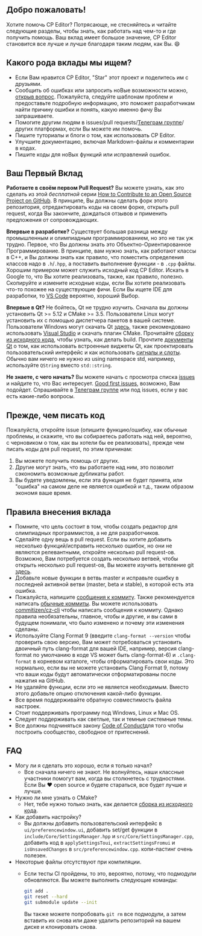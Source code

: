 ## Добро пожаловать!

Хотите помочь CP Editor? Потрясающе, не стесняйтесь и читайте следующие разделы, чтобы знать, как работать над чем-то и где получить помощь. Ваш вклад имеет большое значение, CP Editor становится все лучше и лучше благодаря таким людям, как Вы. :smile:

## Какого рода вклады мы ищем?

- Если Вам нравится CP Editor, "Star" этот проект и поделитесь им с друзьями.
- Сообщить об ошибках или запросить ноВые возможности можно, [открыв вопрос](https://github.com/cpeditor/cpeditor/issues/new/choose). Пожалуйста, следуйте шаблонам проблем и предоставьте подробную информацию, это поможет разработчикам найти причину ошибки и понять, какую именно фичу Вы запрашиваете.
- Помогите другим людям в issues/pull requests/[Телеграм группе](https://t.me/cpeditor)/других платформах, если Вы можете им помочь.
- Пишите туториалы и блоги о том, как использовать CP Editor.
- Улучшите документацию, включая Markdown-файлы и комментарии в кодах.
- Пишите коды для ноВых функций или исправлений ошибок.

## Ваш Первый Вклад

**Работаете в своём первом Pull Request?** Вы можете узнать, как это сделать из этой *бесплатной* серии [How to Contribute to an Open Source Project on GitHub](https://egghead.io/series/how-to-contribute-to-an-open-source-project-on-github). В принципе, Вы должны сделать форк этого репозитория, отредактировать коды на своем форке, открыть pull request, когда Вы закончите, дождаться отзывов и применить предложения от сопровождающих.

**Впервые в разработке?** Существует большая разница между промышленным и олимпиадным программированием, но это не так уж трудно. Первое, что Вы должны знать это Объектно-Ориентированное Программирование. В принципе, вам нужно знать, как работают классы в C++, и Вы должны знать как правило, что поместить определения классов надо в `.h`/`.hpp`, а поставить выполнение функции - в `.cpp` файлы. Хорошим примером может служить исходный код CP Editor. Искать в Google то, что Вы хотите реализовать, также, как правило, полезно. Скопируйте и измените исходные коды, если Вы хотите реализовать что-то похожее на существующие фичи. Если Вы ищете IDE для разработки, то [VS Code](https://code.visualstudio.com/) вероятно, хороший Выбор.

**Впервые в Qt?** Не бойтесь, Qt не трудно изучить. Сначала вы должны установить Qt >= 5.12 и CMake >= 3.5. Пользователи Linux могут установить их с помощью диспетчера пакетов в вашей системе. Пользователи Windows могут скачать Qt [здесь](https://www.qt.io/offline-installers), также рекомендовано использовать [Visual Studio](https://visualstudio.microsoft.com/) и скачать плагин CMake. Прочитайте [сборку из исходного кода](doc/INSTALL.md#Build-from-source), чтобы узнать, как делать build. Прочтите [документы Qt](https://doc.qt.io/) о том, как использовать встроенные виджеты Qt, как проектировать пользовательский интерфейс и как использовать [сигналы и слоты](https://doc.qt.io/qt-5/signalsandslots.html). Обычно вам ничего не нужно из using namespace std, например, используйте `QString` вместо `std::string`.

**Не знаете, с чего начать?** Вы можете начать с просмотра списка [issues](https://github.com/cpeditor/cpeditor/issues) и найдите то, что Вас интересует. [Good first issues](https://github.com/cpeditor/cpeditor/issues?q=is%3Aissue+is%3Aopen+label%3A%22good+first+issue%22), возможно, Вам подойдет. Спрашивайте в [Телеграм группе](https://t.me/cpeditor) или под issues, если у вас есть какие-либо вопросы.

## Прежде, чем писать код

Пожалуйста, откройте issue (опишите функцию/ошибку, как обычные проблемы, и скажите, что вы собираетесь работать над ней, вероятно, с черновиком о том, как вы хотели бы ее реализовать), прежде чем писать коды для pull request, по этим причинам:

1. Вы можете получить помощь от других.
2. Другие могут знать, что вы работаете над ним, это позволит сэкономить возможные дубликаты работ.
3. Вы будете уведомлены, если эта функция не будет принята, или "ошибка" на самом деле не является ошибкой и т.д., таким образом экономя ваше время.

## Правила внесения вклада

- Помните, что цель состоит в том, чтобы создать редактор для олимпиадных программистов, а не для разработчиков.
- Сделайте одну вещь в pull request. Если вы хотите добавить несколько функций/исправить несколько ошибок, но они не являются релевантными, откройте несколько pull request-ов. Возможно, Вам потребуется создать несколько ветвей, чтобы открыть несколько pull request-ов, Вы можете изучить ветвление git [здесь](https://learngitbranching.js.org/).
- Добавьте новые функции в ветвь master и исправьте ошибку в последней активной ветви (master, beta и stable), в которой есть эта ошибка.  
- Пожалуйста, напишите [сообщения к коммиту](https://chris.beams.io/posts/git-commit/). Также рекомендуется написать [обычные коммиты](https://www.conventionalcommits.org/). Вы можете использовать [commitizen/cz-cli](https://github.com/commitizen/cz-cli) чтобы написать сообщения к коммиту. Однако правила необязательны, главное, чтобы и другие, и вы сами в будущем понимали, что было изменено и почему эти изменения сделаны.
- Используйте Clang Format 9 (введите `clang-format --version` чтобы проверить свою версию, Вам может потребоваться установить двоичный путь clang-format для вашей IDE, например, версия clang-format по умолчанию в коде VS может быть clang-format-6) и `.clang-format` в корневом каталоге, чтобы отформатировать свои коды. Это нормально, если вы не можете установить Clang Format 9, потому что ваши коды будут автоматически отформатированы после нажатия на GitHub.
- Не удаляйте функции, если это не является необходимым. Вместо этого добавьте опцию отключения какой-либо функции.
- Все время поддерживайте обратную совместимость файла настроек.
- Стоит поддерживать программу под Windows, Linux и Mac OS.
- Следует поддерживать как светлые, так и темные системные темы.
- Все должны подчиняться закону [Code of Conduct](CODE_OF_CONDUCT.md)для того чтобы построить сообщество, свободное от притеснений.

## FAQ

- Могу ли я сделать это хорошо, если я только начал?
  - Все сначала ничего не знают. Не волнуйтесь, наши классные участники помогут вам, когда вы столкнетесь с трудностями. Если Вы :heart: open source и будете стараться, все будет лучше и лучше.
- Нужно ли мне узнать о CMake?
  - Нет, тебе нужно только знать, как делается [сборка из исходного кода](doc/INSTALL.md#Build-from-source).
- Как добавить настройку?
  - Вы должны добавить пользовательский интерфейс в  `ui/preferencewindow.ui`, добавить set/get функции в `include/Core/SettingsManager.hpp` и `src/Core/SettingsManager.cpp`, добавить код в `applySettingsToui`, `extractSettingsFromui` и `isUnsavedChanges` в `src/preferencewindow.cpp`. копи-пастинг очень полезен.
- Некоторые файлы отсутствуют при компиляции.
  - Если тесты CI пройдены, то это, вероятно, потому, что подмодули обновляются. Вы можете выполнить следующие команды:

    ```sh
    git add .
    git reset --hard
    git submodule update --init
    ```

    Вы также можете попробовать `git rm` все подмодули, а затем вставить их снова или даже удалить репозиторий на вашем диске и клонировать снова.

